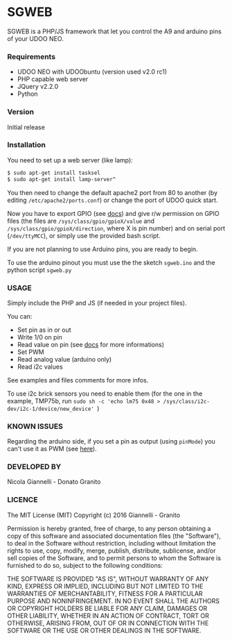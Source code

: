 # SGWEB

SGWEB is a PHP/JS framework that let you control the A9 and arduino pins of your UDOO NEO.

### Requirements
  - UDOO NEO with UDOObuntu (version used v2.0 rc1)
  - PHP capable web server
  - JQuery v2.2.0
  - Python

### Version
Initial release

### Installation

You need to set up a web server (like lamp):

```sh
$ sudo apt-get install tasksel
$ sudo apt-get install lamp-server^
```
You then need to change the default apache2 port from 80 to another (by editing `/etc/apache2/ports.conf`) or change the port of UDOO quick start.

Now you have to export GPIO (see [docs]) and give r/w permission on GPIO files (the files are `/sys/class/gpio/gpioX/value` and `/sys/class/gpio/gpioX/direction`, where X is pin number) and on serial port (`/dev/ttyMCC`), or simply use the provided bash script.

If you are not planning to use Arduino pins, you are ready to begin.

To use the arduino pinout you must use the the sketch `sgweb.ino` and the python script `sgweb.py`

### USAGE
Simply include the PHP and JS (if needed in your project files).

You can:
* Set pin as in or out
* Write 1/0 on pin
* Read value on pin (see [docs] for more informations)
* Set PWM
* Read analog value (arduino only)
* Read i2c values

See examples and files comments for more infos.

To use i2c brick sensors you need to enable them (for the one in the example, TMP75b, run `sudo sh -c 'echo lm75 0x48 > /sys/class/i2c-dev/i2c-1/device/new_device'
`)

### KNOWN ISSUES
Regarding the arduino side, if you set a pin as output (using `pinMode`) you can't use it as PWM (see [here]).

### DEVELOPED BY
Nicola Giannelli - Donato Granito

### LICENCE

The MIT License (MIT)
Copyright (c) 2016 Giannelli - Granito

Permission is hereby granted, free of charge, to any person obtaining a copy of this software and associated documentation files (the "Software"), to deal in the Software without restriction, including without limitation the rights to use, copy, modify, merge, publish, distribute, sublicense, and/or sell copies of the Software, and to permit persons to whom the Software is furnished to do so, subject to the following conditions:

THE SOFTWARE IS PROVIDED "AS IS", WITHOUT WARRANTY OF ANY KIND, EXPRESS OR IMPLIED, INCLUDING BUT NOT LIMITED TO THE WARRANTIES OF MERCHANTABILITY, FITNESS FOR A PARTICULAR PURPOSE AND NONINFRINGEMENT. IN NO EVENT SHALL THE AUTHORS OR COPYRIGHT HOLDERS BE LIABLE FOR ANY CLAIM, DAMAGES OR OTHER LIABILITY, WHETHER IN AN ACTION OF CONTRACT, TORT OR OTHERWISE, ARISING FROM, OUT OF OR IN CONNECTION WITH THE SOFTWARE OR THE USE OR OTHER DEALINGS IN THE SOFTWARE.


[//]: #

   [docs]:<http://www.udoo.org/docs-neo/Hardware_&_Accessories/GPIO.html>

   [here]:   <http://www.udoo.org/docs-neo/Debugging_&_Troubleshooting/Arduino_PWM_Issue.html>
